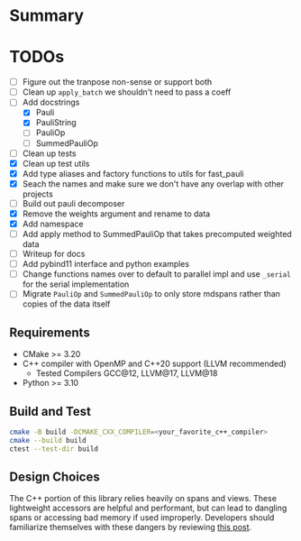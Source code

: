 # Summary

# TODOs
- [ ] Figure out the tranpose non-sense or support both
- [ ] Clean up `apply_batch` we shouldn't need to pass a coeff
- [ ] Add docstrings
  - [X] Pauli
  - [X] PauliString
  - [ ] PauliOp
  - [ ] SummedPauliOp
- [ ] Clean up tests
- [X] Clean up test utils
- [X] Add type aliases and factory functions to utils for fast_pauli
- [X] Seach the names and make sure we don't have any overlap with other projects
- [ ] Build out pauli decomposer
- [X] Remove the weights argument and rename to data
- [X] Add namespace
- [ ] Add apply method to SummedPauliOp that takes precomputed weighted data
- [ ] Writeup for docs
- [ ] Add pybind11 interface and python examples
- [ ] Change functions names over to default to parallel impl and use `_serial` for the serial implementation
- [ ] Migrate `PauliOp` and `SummedPauliOp` to only store mdspans rather than copies of the data itself

## Requirements

- CMake >= 3.20
- C++ compiler with OpenMP and C++20 support (LLVM recommended)
  - Tested Compilers GCC@12, LLVM@17, LLVM@18
- Python >= 3.10


## Build and Test

```bash
cmake -B build -DCMAKE_CXX_COMPILER=<your_favorite_c++_compiler>
cmake --build build
ctest --test-dir build
```

## Design Choices

The C++ portion of this library relies heavily on spans and views.
These lightweight accessors are helpful and performant, but can lead to dangling spans or accessing bad memory if used improperly.
Developers should familiarize themselves with these dangers by reviewing [this post](https://hackingcpp.com/cpp/std/span.html).
